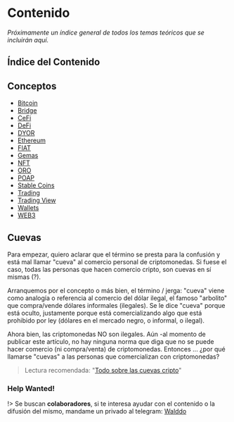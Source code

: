 # Contenido

_Próximamente un índice general de todos los temas teóricos que se incluirán aquí._

## Índice del Contenido

## Conceptos

* [Bitcoin](/c/bitcoin.md)
* [Bridge](/c/bridge.md)
* [CeFi](/c/cefi.md)
* [DeFi](/c/defi.md)
* [DYOR](/c/dyor.md)
* [Ethereum](/c/ethereum.md)
* [FIAT](/c/fiat.md)
* [Gemas](/c/gemas.md)
* [NFT](/c/nft.md)
* [ORO](/c/oro.md)
* [POAP](/c/poap.md)
* [Stable Coins](/c/stable-coins.md)
* [Trading](/c/trading.md)
* [Trading View](/c/tradingview.md)
* [Wallets](/c/wallets.md)
* [WEB3](/c/web3.md)


## Cuevas <!-- {docsify-ignore} -->

Para empezar, quiero aclarar que el término se presta para la confusión y está mal llamar "cueva" al comercio personal de criptomonedas. Si fuese el caso, todas las personas que hacen comercio cripto, son cuevas en sí mismas (?).

Arranquemos por el concepto o más bien, el término / jerga: "cueva" viene como analogía o referencia al comercio del dólar ilegal, el famoso "arbolito" que compra/vende dólares informales (ilegales). Se le dice "cueva" porque está oculto, justamente porque está comercializando algo que está prohibido por ley (dólares en el mercado negro, o informal, o ilegal).

Ahora bien, las criptomonedas NO son ilegales. Aún -al momento de publicar este artículo, no hay ninguna norma que diga que no se puede hacer comercio (ni compra/venta) de criptomonedas. Entonces ... ¿por qué llamarse "cuevas" a las personas que comercializan con criptomonedas? 

>Lectura recomendada: "[Todo sobre las cuevas cripto](https://www.locademiadigital.com/2021/11/cuevas-cripto.html)"

### Help Wanted! <!-- {docsify-ignore} -->

!> Se buscan **colaboradores**, si te interesa ayudar con el contenido o la difusión del mismo, mandame un privado al telegram: [Walddo](https://t.me/waLddo)
